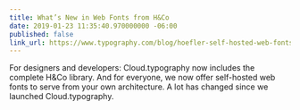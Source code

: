 ```yaml
---
title: What’s New in Web Fonts from H&Co
date: 2019-01-23 11:35:40.970000000 -06:00
published: false
link_url: https://www.typography.com/blog/hoefler-self-hosted-web-fonts-and-full-library
---
```


For designers and developers: Cloud.typography now includes the complete H&Co library. And for everyone, we now offer self-hosted web fonts to serve from your own architecture. A lot has changed since we launched Cloud.typography.